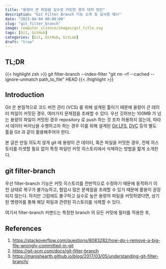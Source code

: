 ```yaml
---
title: "용량이 큰 파일을 실수로 커밋한 경우 대처 방안"
description: "Git Filter Branch 기능 소개 및 실사용 예시"
date: "2023-04-04 00:00:00"
slug: "git_filter_branch"
image: computer_science/images/git_title.svg
tags: [Git, GitHub]
categories: [Git, GitHub, GitLab]
draft: "true"
---
```


## TL;DR

{{< highlight zsh >}}
git filter-branch --index-filter "git rm -rf --cached --ignore-unmatch path_to_file" HEAD
{{< /highlight >}}

## Introduction

Git 은 본질적으로 코드 버전 관리 (VCS) 를 위해 설계된 툴이기 때문에 용량이 큰 데이터 파일이 커밋된 경우, 여러가지 문제점을 초래할 수 있다. 우선 깃허브는 100MB 가 넘는 용량의 파일이 커밋된 경우 repository 로 push 하는 것 조차 허용하지 않는데, 따라서 데이터 버저닝을 수행하고자 하는 경우 이를 위해 설계된 [Git LFS](https://git-lfs.com/), [DVC](https://dvc.org/) 등의 별도 툴을 Git 과 같이 활용해주어야 한다. 

본 글은 만일 의도치 않게 git 에 용량이 큰 데이터, 혹은 파일을 커밋한 경우, 전체 히스토리를 리셋할 필요 없이 특정 파일만 커밋 히스토리에서 삭제하는 방법을 짧게 소개한다. 

## git filter-branch

우선 filter-branch 기능은 커밋 히스토리를 전반적으로 수정하기 때문에 동작하기 이전 상태로 복구가 불가능하고, 협업시 많은 문제점을 초래할 수 있기 때문에 활용이 권장되지 않는다. 하지만 그럼에도 불구하고 실수로 높은 용량의 파일을 커밋하였다면, 상기된 명령어를 통해 해당 파일과 관련된 히스토리를 삭제할 수 있다. 

여기서 filter-branch 커맨드는 특정한 branch 의 모든 커밋에 필터를 적용한 후, 

## References

1. https://stackoverflow.com/questions/8083282/how-do-i-remove-a-big-file-wrongly-committed-in-git
2. https://git-scm.com/docs/git-filter-branch
3. https://manishearth.github.io/blog/2017/03/05/understanding-git-filter-branch/